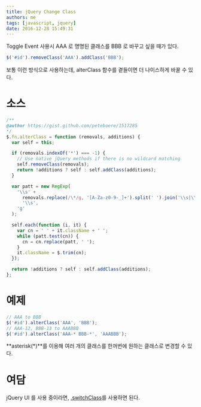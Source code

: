 ```yaml
---
title: jQuery Change Class
authors: me
tags: [javascript, jquery]
date: 2016-12-28 15:49:31
---
```


Toggle Event 사용시 AAA 로 명명된 클래스를 BBB 로 바꾸고 싶을 때가 있다.

```javascript
$('#id').removeClass('AAA').addClass('BBB');
```

보통 이런 방식으로 사용하는데, alterClass 함수를 곁들이면 더 나이스하게 바꿀 수 있다.

# 소스

```js
/**
@author https://gist.github.com/peteboere/1517285
*/
$.fn.alterClass = function (removals, additions) {
  var self = this;

  if (removals.indexOf('*') === -1) {
    // Use native jQuery methods if there is no wildcard matching
    self.removeClass(removals);
    return !additions ? self : self.addClass(additions);
  }

  var patt = new RegExp(
    '\\s' +
      removals.replace(/\*/g, '[A-Za-z0-9-_]+').split(' ').join('\\s|\\s') +
      '\\s',
    'g'
  );

  self.each(function (i, it) {
    var cn = ' ' + it.className + ' ';
    while (patt.test(cn)) {
      cn = cn.replace(patt, ' ');
    }
    it.className = $.trim(cn);
  });

  return !additions ? self : self.addClass(additions);
};
```

# 예제

```javascript
// AAA to BBB
$('#id').alterClass('AAA', 'BBB');
// AAA-12, BBB-13 to AAABBB
$('#id').alterClass('AAA-* BBB-*', 'AAABBB');
```

**asterisk(\*)**를 이용해 여러 개의 클래스를 한꺼번에 원하는 클래스로 변경할 수 있다.

# 여담

jQuery UI 를 사용 중이라면, [.switchClass](https://api.jqueryui.com/switchclass/)를 사용하면 된다.
